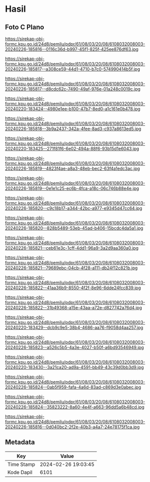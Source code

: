 # Hasil

## Foto C Plano

https://sirekap-obj-formc.kpu.go.id/24d8/pemilu/pdpr/61/08/03/20/08/6108032008003-20240226-185816--0116c36d-b997-45f1-825f-425ee876df63.jpg

https://sirekap-obj-formc.kpu.go.id/24d8/pemilu/pdpr/61/08/03/20/08/6108032008003-20240226-185817--a308ce59-44d1-4710-b7c0-574990414b5f.jpg

https://sirekap-obj-formc.kpu.go.id/24d8/pemilu/pdpr/61/08/03/20/08/6108032008003-20240226-185817--d8cdc62c-7490-49af-976e-01a248c0019c.jpg

https://sirekap-obj-formc.kpu.go.id/24d8/pemilu/pdpr/61/08/03/20/08/6108032008003-20240220-183424--4980e1ee-b100-47b7-8ed0-a1c161e0b478.jpg

https://sirekap-obj-formc.kpu.go.id/24d8/pemilu/pdpr/61/08/03/20/08/6108032008003-20240226-185818--3b9a2437-342a-4fee-8ad3-c937a8613ed5.jpg

https://sirekap-obj-formc.kpu.go.id/24d8/pemilu/pdpr/61/08/03/20/08/6108032008003-20240220-183425--271f81f6-6e02-494a-88f6-93b15d1e6043.jpg

https://sirekap-obj-formc.kpu.go.id/24d8/pemilu/pdpr/61/08/03/20/08/6108032008003-20240226-185819--4823f4ae-a8a3-48eb-bec2-63f4a1edc3ac.jpg

https://sirekap-obj-formc.kpu.go.id/24d8/pemilu/pdpr/61/08/03/20/08/6108032008003-20240226-185819--0e1e1c25-ec6b-4fca-a18c-06c746b88e4e.jpg

https://sirekap-obj-formc.kpu.go.id/24d8/pemilu/pdpr/61/08/03/20/08/6108032008003-20240226-185820--c9c18b17-a344-42bc-a977-e9345d47cc64.jpg

https://sirekap-obj-formc.kpu.go.id/24d8/pemilu/pdpr/61/08/03/20/08/6108032008003-20240226-185820--828b5489-53eb-45ad-b406-15bcdc4da5a1.jpg

https://sirekap-obj-formc.kpu.go.id/24d8/pemilu/pdpr/61/08/03/20/08/6108032008003-20240226-185821--ceb61e3c-1cff-4dd1-96a9-3a2d9aa360a0.jpg

https://sirekap-obj-formc.kpu.go.id/24d8/pemilu/pdpr/61/08/03/20/08/6108032008003-20240226-185821--79689ebc-04cb-4f28-a111-db24f12c821b.jpg

https://sirekap-obj-formc.kpu.go.id/24d8/pemilu/pdpr/61/08/03/20/08/6108032008003-20240226-185822--41aa36b9-8550-4f2f-8e96-6dde24fcc839.jpg

https://sirekap-obj-formc.kpu.go.id/24d8/pemilu/pdpr/61/08/03/20/08/6108032008003-20240226-185822--31b49368-a15e-43aa-a72e-d827742a76d4.jpg

https://sirekap-obj-formc.kpu.go.id/24d8/pemilu/pdpr/61/08/03/20/08/6108032008003-20240220-183429--dcb9c9e5-38b4-4686-aa76-f9058d4aa257.jpg

https://sirekap-obj-formc.kpu.go.id/24d8/pemilu/pdpr/61/08/03/20/08/6108032008003-20240226-185823--a526c5b5-4a3e-4027-b50f-a6bd93546949.jpg

https://sirekap-obj-formc.kpu.go.id/24d8/pemilu/pdpr/61/08/03/20/08/6108032008003-20240220-183430--3a21ca20-ad9a-4591-bb49-43c39d0bb3d9.jpg

https://sirekap-obj-formc.kpu.go.id/24d8/pemilu/pdpr/61/08/03/20/08/6108032008003-20240226-185824--0ab5f959-fafa-4a6d-83ad-c869d3e0abec.jpg

https://sirekap-obj-formc.kpu.go.id/24d8/pemilu/pdpr/61/08/03/20/08/6108032008003-20240226-185824--35823222-8a60-4e4f-a663-96dd5a6b48cd.jpg

https://sirekap-obj-formc.kpu.go.id/24d8/pemilu/pdpr/61/08/03/20/08/6108032008003-20240226-185816--0d040bc2-2f2e-40b3-a4a7-24e78175f1ca.jpg


## Metadata

| Key        | Value               |
| ---------- | ------------------- |
| Time Stamp | 2024-02-26 19:03:45 |
| Kode Dapil | 6101                |



